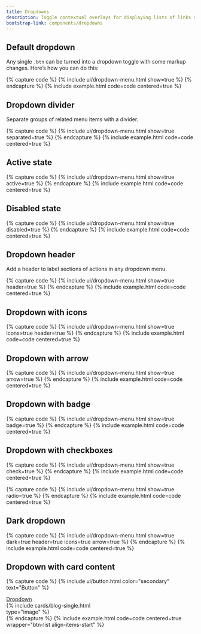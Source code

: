 ```yaml
---
title: Dropdowns
description: Toggle contextual overlays for displaying lists of links and more with the Bootstrap dropdown plugin.
bootstrap-link: components/dropdowns
---
```


## Default dropdown

Any single `.btn` can be turned into a dropdown toggle with some markup changes. Here’s how you can do this:

{% capture code %}
{% include ui/dropdown-menu.html show=true %}
{% endcapture %}
{% include example.html code=code centered=true %}

## Dropdown divider

Separate groups of related menu items with a divider.

{% capture code %}
{% include ui/dropdown-menu.html show=true separated=true %}
{% endcapture %}
{% include example.html code=code centered=true %}

## Active state

{% capture code %}
{% include ui/dropdown-menu.html show=true active=true %}
{% endcapture %}
{% include example.html code=code centered=true %}

## Disabled state

{% capture code %}
{% include ui/dropdown-menu.html show=true disabled=true %}
{% endcapture %}
{% include example.html code=code centered=true %}

## Dropdown header

Add a header to label sections of actions in any dropdown menu.

{% capture code %}
{% include ui/dropdown-menu.html show=true header=true %}
{% endcapture %}
{% include example.html code=code centered=true %}

## Dropdown with icons

{% capture code %}
{% include ui/dropdown-menu.html show=true icons=true header=true %}
{% endcapture %}
{% include example.html code=code centered=true %}

## Dropdown with arrow

{% capture code %}
{% include ui/dropdown-menu.html show=true arrow=true %}
{% endcapture %}
{% include example.html code=code centered=true %}

## Dropdown with badge

{% capture code %}
{% include ui/dropdown-menu.html show=true badge=true %}
{% endcapture %}
{% include example.html code=code centered=true %}

## Dropdown with checkboxes

{% capture code %}
{% include ui/dropdown-menu.html show=true check=true %}
{% endcapture %}
{% include example.html code=code centered=true %}

{% capture code %}
{% include ui/dropdown-menu.html show=true radio=true %}
{% endcapture %}
{% include example.html code=code centered=true %}

## Dark dropdown

{% capture code %}
{% include ui/dropdown-menu.html show=true dark=true header=true icons=true arrow=true %}
{% endcapture %}
{% include example.html code=code centered=true %}

## Dropdown with card content

{% capture code %}
{% include ui/button.html color="secondary" text="Button" %}
<div class="dropdown{% hide %} show{% endhide %}">
    <a href="#" class="btn btn-primary dropdown-toggle">Dropdown</a>
    <div class="dropdown-menu dropdown-menu-card{% hide %} show position-static{% endhide %}" style="max-width: 20rem;">
        {% include cards/blog-single.html type="image" %}
    </div>
</div>
{% endcapture %}
{% include example.html code=code centered=true wrapper="btn-list align-items-start" %}